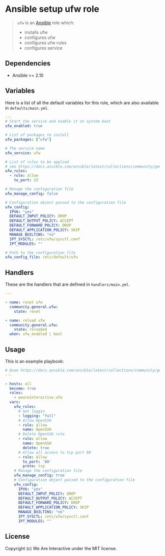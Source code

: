 # Ansible setup ufw role

> `ufw` is an [Ansible](http://www.ansible.com) role which:
>
> * installs ufw
> * configures ufw
> * configures ufw rules
> * configures service

## Dependencies

* Ansible >= 2.10

## Variables

Here is a list of all the default variables for this role, which are also available in `defaults/main.yml`.

```yaml
---
# Start the service and enable it on system boot
ufw_enabled: true

# List of packages to install
ufw_packages: ["ufw"]

# The service name
ufw_service: ufw

# List of rules to be applied
# see https://docs.ansible.com/ansible/latest/collections/community/general/ufw_module.html for documentation
ufw_rules:
  - rule: allow
    to_port: 22

# Manage the configuration file
ufw_manage_config: false

# Configuration object passed to the configuration file
ufw_config:
  IPV6: "yes"
  DEFAULT_INPUT_POLICY: DROP
  DEFAULT_OUTPUT_POLICY: ACCEPT
  DEFAULT_FORWARD_POLICY: DROP
  DEFAULT_APPLICATION_POLICY: SKIP
  MANAGE_BUILTINS: "no"
  IPT_SYSCTL: /etc/ufw/sysctl.conf
  IPT_MODULES: ""

# Path to the configuration file
ufw_config_file: /etc/default/ufw

```

## Handlers

These are the handlers that are defined in `handlers/main.yml`.

```yaml
---

- name: reset ufw
  community.general.ufw:
    state: reset

- name: reload ufw
  community.general.ufw:
    state: reloaded
  when: ufw_enabled | bool

```


## Usage

This is an example playbook:

```yaml
# @see https://docs.ansible.com/ansible/latest/collections/community/general/ufw_module.html#examples
---

- hosts: all
  become: true
  roles:
    - weareinteractive.ufw
  vars:
    ufw_rules:
      # Set loggin
      - logging: "full"
      # Allow OpenSSH
      - rule: allow
        name: OpenSSH
      # Delete OpenSSH rule
      - rule: allow
        name: OpenSSH
        delete: true
      # Allow all access to tcp port 80
      - rule: allow
        to_port: '80'
        proto: tcp
    # Manage the configuration file
    ufw_manage_config: true
    # Configuration object passed to the configuration file
    ufw_config:
      IPV6: "yes"
      DEFAULT_INPUT_POLICY: DROP
      DEFAULT_OUTPUT_POLICY: ACCEPT
      DEFAULT_FORWARD_POLICY: DROP
      DEFAULT_APPLICATION_POLICY: SKIP
      MANAGE_BUILTINS: "no"
      IPT_SYSCTL: /etc/ufw/sysctl.conf
      IPT_MODULES: ""

```

## License
Copyright (c) We Are Interactive under the MIT license.
